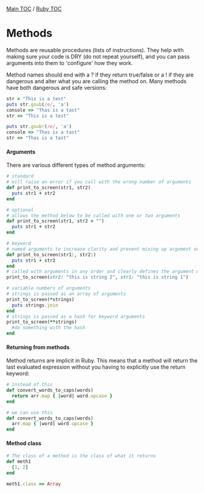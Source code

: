 [Main TOC](../README.md) / [Ruby TOC](./ruby-TOC.md)

# Methods

Methods are reusable procedures (lists of instructions). They help with making sure your code is DRY (do not repeat yourself), and you can pass arguments into them to 'configure' how they work.

Method names should end with a ? if they return true/false or a ! if they are dangerous and alter what you are calling the method on. Many methods have both dangerous and safe versions:
```ruby
str = "This is a test"
puts str.gsub(/e/, 'a')
console => "Thas is a tast"
str => "This is a test"

puts str.gsub!(/e/, 'a')
console => "Thas is a tast"
str => "Thas is a tast"
```

#### Arguments

There are various different types of method arguments:
```ruby
# standard
# will raise an error if you call with the wrong number of arguments
def print_to_screen(str1, str2)
  puts str1 + str2
end

# optional
# allows the method below to be called with one or two arguments
def print_to_screen(str1, str2 = "")
  puts str1 + str2
end

# keyword
# named arguments to increase clarity and prevent mixing up argument order
def print_to_screen(str1:, str2:)
  puts str1 + str2
end
# called with arguments in any order and clearly defines the argument meanings
print_to_screen(str2: "this is string 2", str1: "this is string 1")

# variable numbers of arguments
# strings is passed as an array of arguments
print_to_screen(*strings)
  puts strings.join
end
# strings is passed as a hash for keyword arguments
print_to_screen(**strings)
  #do something with the hash
end
```

#### Returning from methods
Method returns are implicit in Ruby. This means that a method will return the last evaluated expression without you having to explicitly use the return keyword:
```ruby
# instead of this
def convert_words_to_caps(words)
  return arr.map { |word| word.upcase }
end

# we can use this
def convert_words_to_caps(words)
  arr.map { |word| word.upcase }
end
```

#### Method class
```ruby
# The class of a method is the class of what it returns
def meth1
  [1, 2]
end

meth1.class == Array
```